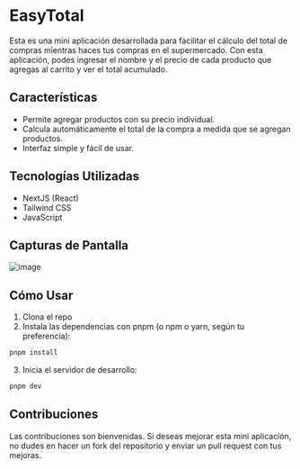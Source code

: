 # EasyTotal

Esta es una mini aplicación desarrollada para facilitar el cálculo del total de compras mientras haces tus compras en el supermercado. Con esta aplicación, podes ingresar el nombre y el precio de cada producto que agregas al carrito y ver el total acumulado.

## Características

- Permite agregar productos con su precio individual.
- Calcula automáticamente el total de la compra a medida que se agregan productos.
- Interfaz simple y fácil de usar.

## Tecnologías Utilizadas

- NextJS (React)
- Tailwind CSS
- JavaScript

## Capturas de Pantalla

![image](https://i.ibb.co/XLzDkdB/Screenshot-from-2024-05-31-20-49-04.png)

## Cómo Usar

1. Clona el repo
2. Instala las dependencias con pnpm (o npm o yarn, según tu preferencia):

```bash
pnpm install
```

3. Inicia el servidor de desarrollo:

```bash
pnpm dev
```

## Contribuciones

Las contribuciones son bienvenidas. Si deseas mejorar esta mini aplicación, no dudes en hacer un fork del repositorio y enviar un pull request con tus mejoras.

